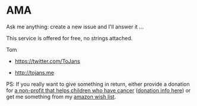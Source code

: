 AMA
===

Ask me anything: create a new issue and I'll answer it ...

This service is offered for free, no strings attached.
 
 Tom

* https://twitter.com/ToJans

* http://tojans.me

PS: If you really want to give something in return, either provide a donation for [a non-profit that helps children who have cancer](http://www.kinderkankerfonds.be/nl/Engels_34.aspx?) ([donation info here](http://www.kinderkankerfonds.be/nl/sponsoring/giften_61.aspx)) or get me something from my [amazon wish list](http://www.amazon.co.uk/registry/wishlist/1A4MD3Z5CJQ14).
